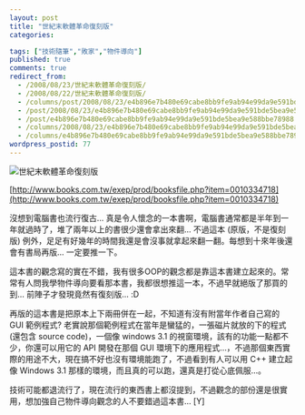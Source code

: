 ```yaml
---
layout: post
title: "世紀末軟體革命復刻版"
categories:

tags: ["技術隨筆","敗家","物件導向"]
published: true
comments: true
redirect_from:
  - /2008/08/23/世紀末軟體革命復刻版/
  - /2008/08/22/世紀末軟體革命復刻版/
  - /columns/post/2008/08/23/e4b896e7b480e69cabe8bb9fe9ab94e99da9e591bde5bea9e588bbe78988.aspx/
  - /post/2008/08/23/e4b896e7b480e69cabe8bb9fe9ab94e99da9e591bde5bea9e588bbe78988.aspx/
  - /post/e4b896e7b480e69cabe8bb9fe9ab94e99da9e591bde5bea9e588bbe78988.aspx/
  - /columns/2008/08/23/e4b896e7b480e69cabe8bb9fe9ab94e99da9e591bde5bea9e588bbe78988.aspx/
  - /columns/e4b896e7b480e69cabe8bb9fe9ab94e99da9e591bde5bea9e588bbe78988.aspx/
wordpress_postid: 77
---
```


![世紀末軟體革命復刻版](http://addons.books.com.tw/G/001/8/0010334718.jpg)

[http://www.books.com.tw/exep/prod/booksfile.php?item=0010334718](http://www.books.com.tw/exep/prod/booksfile.php?item=0010334718)

沒想到電腦書也流行復古... 真是令人懷念的一本書啊，電腦書通常都是半年到一年就過時了，堆了兩年以上的書很少還會拿出來翻... 不過這本 (原版，不是復刻版) 例外，足足有好幾年的時間我還是會沒事就拿起來翻一翻。每想到十來年後還會有書局再版... 一定要推一下。

這本書的觀念寫的實在不錯，我有很多OOP的觀念都是靠這本書建立起來的。常常有人問我學物件導向要看那本書，我都很想推這一本，不過早就絕版了那買的到... 前陣子才發現竟然有復刻版... :D

再版的這本書是把原本上下兩冊併在一起，不知道有沒有附當年作者自己寫的 GUI 範例程式? 老實說那個範例程式在當年是蠻猛的，一張磁片就放的下的程式 (還包含 source code)，一個像 windows 3.1 的視窗環境，該有的功能一點都不少，你還可以用它的 API 開發在那個 GUI 環境下的應用程式...，不過那個東西實際的用途不大，現在搞不好也沒有環境能跑了，不過看到有人可以用 C++ 建立起像 Windows 3.1 那樣的環境，而且真的可以跑，還真是打從心底佩服...。

技術可能都退流行了，現在流行的東西書上都沒提到，不過觀念的部份還是很實用，想加強自己物件導向觀念的人不要錯過這本書... [Y]
